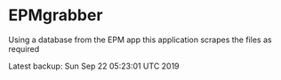 # EPMgrabber
Using a database from the EPM app this application scrapes the files as required


Latest backup: Sun Sep 22 05:23:01 UTC 2019
